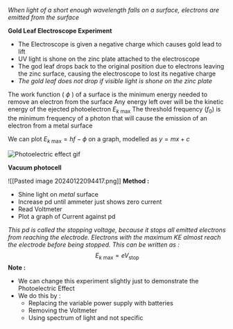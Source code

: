 *When light of a short enough wavelength falls on a surface, electrons are emitted from the surface*

**Gold Leaf Electroscope Experiment**
- The Electroscope is given a negative charge which causes gold lead to lift
- UV light is shone on the zinc plate attached to the electroscope 
- The god leaf drops back to the original position due to electrons leaving the zinc surface, causing the electroscope to lost its negative charge 
- *The gold leaf does not drop if visible light is shone on the zinc plate*

The work function ( $\phi$ ) of a surface is the minimum energy needed to remove an electron from the surface 
Any energy left over will be the kinetic energy of the ejected photoelectron $E_{k\text{ max}}$
The threshold frequency ($f_0$) is the minimum frequency of a photon that will cause the emission of an electron from a metal surface

We can plot $E_{k\text{ max}}=hf-\phi$ on a graph, modelled as $y=mx+c$



![Photoelectric effect gif](https://www.electricity-magnetism.org/wp-content/uploads/2023/02/photoelectric-effect-animated-1.gif)

**Vacuum photocell**

![[Pasted image 20240122094417.png]]
**Method :**
- Shine light on *metal* surface
- Increase pd until ammeter just shows zero current
- Read Voltmeter
- Plot a graph of Current against pd

*This pd is called the stopping voltage, because it stops all emitted electrons from reaching the electrode. Electrons with the maximum KE almost reach the electrode before being stopped. This can be written as :*$$E_{k\text{ max}}=eV_{\text{stop}}$$ **Note :**
- We can change this experiment slightly just to demonstrate the Photoelectric Effect
- We do this by :
	- Replacing the variable power supply with batteries
	- Removing the Voltmeter 
	- Using spectrum of light and not specific